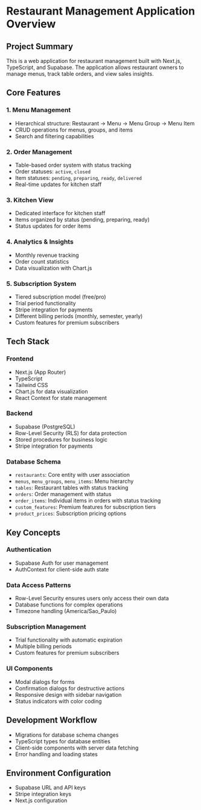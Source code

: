 # Restaurant Management Application Overview

## Project Summary
This is a web application for restaurant management built with Next.js, TypeScript, and Supabase. The application allows restaurant owners to manage menus, track table orders, and view sales insights.

## Core Features

### 1. Menu Management
- Hierarchical structure: Restaurant → Menu → Menu Group → Menu Item
- CRUD operations for menus, groups, and items
- Search and filtering capabilities

### 2. Order Management
- Table-based order system with status tracking
- Order statuses: `active`, `closed`
- Item statuses: `pending`, `preparing`, `ready`, `delivered`
- Real-time updates for kitchen staff

### 3. Kitchen View
- Dedicated interface for kitchen staff
- Items organized by status (pending, preparing, ready)
- Status updates for order items

### 4. Analytics & Insights
- Monthly revenue tracking
- Order count statistics
- Data visualization with Chart.js

### 5. Subscription System
- Tiered subscription model (free/pro)
- Trial period functionality
- Stripe integration for payments
- Different billing periods (monthly, semester, yearly)
- Custom features for premium subscribers

## Tech Stack

### Frontend
- Next.js (App Router)
- TypeScript
- Tailwind CSS
- Chart.js for data visualization
- React Context for state management

### Backend
- Supabase (PostgreSQL)
- Row-Level Security (RLS) for data protection
- Stored procedures for business logic
- Stripe integration for payments

### Database Schema
- `restaurants`: Core entity with user association
- `menus`, `menu_groups`, `menu_items`: Menu hierarchy
- `tables`: Restaurant tables with status tracking
- `orders`: Order management with status
- `order_items`: Individual items in orders with status tracking
- `custom_features`: Premium features for subscription tiers
- `product_prices`: Subscription pricing options

## Key Concepts

### Authentication
- Supabase Auth for user management
- AuthContext for client-side auth state

### Data Access Patterns
- Row-Level Security ensures users only access their own data
- Database functions for complex operations
- Timezone handling (America/Sao_Paulo)

### Subscription Management
- Trial functionality with automatic expiration
- Multiple billing periods
- Custom features for premium subscribers

### UI Components
- Modal dialogs for forms
- Confirmation dialogs for destructive actions
- Responsive design with sidebar navigation
- Status indicators with color coding

## Development Workflow
- Migrations for database schema changes
- TypeScript types for database entities
- Client-side components with server data fetching
- Error handling and loading states

## Environment Configuration
- Supabase URL and API keys
- Stripe integration keys
- Next.js configuration 